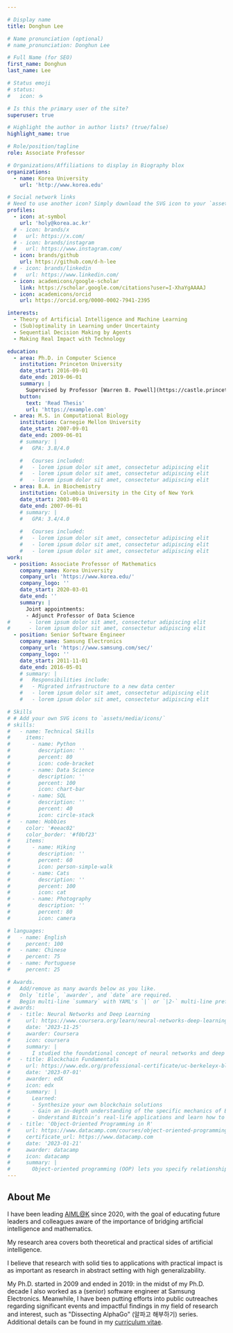 ```yaml
---

# Display name
title: Donghun Lee

# Name pronunciation (optional)
# name_pronunciation: Donghun Lee

# Full Name (for SEO)
first_name: Donghun
last_name: Lee

# Status emoji
# status:
#   icon: ☕️

# Is this the primary user of the site?
superuser: true

# Highlight the author in author lists? (true/false)
highlight_name: true

# Role/position/tagline
role: Associate Professor

# Organizations/Affiliations to display in Biography blox
organizations:
  - name: Korea University
    url: 'http://www.korea.edu'

# Social network links
# Need to use another icon? Simply download the SVG icon to your `assets/media/icons/` folder.
profiles:
  - icon: at-symbol
    url: 'holy@korea.ac.kr'
  # - icon: brands/x
  #   url: https://x.com/
  # - icon: brands/instagram
  #   url: https://www.instagram.com/
  - icon: brands/github
    url: https://github.com/d-h-lee
  # - icon: brands/linkedin
  #   url: https://www.linkedin.com/
  - icon: academicons/google-scholar
    link: https://scholar.google.com/citations?user=I-XhaYgAAAAJ
  - icon: academicons/orcid
    url: https://orcid.org/0000-0002-7941-2395

interests:
  - Theory of Artificial Intelligence and Machine Learning
  - (Sub)optimality in Learning under Uncertainty
  - Sequential Decision Making by Agents
  - Making Real Impact with Technology 

education:
  - area: Ph.D. in Computer Science
    institution: Princeton University
    date_start: 2016-09-01
    date_end: 2019-06-01
    summary: |
      Supervised by Professor [Warren B. Powell](https://castle.princeton.edu/biography/).
    button:
      text: 'Read Thesis'
      url: 'https://example.com'
  - area: M.S. in Computational Biology
    institution: Carnegie Mellon University
    date_start: 2007-09-01
    date_end: 2009-06-01
    # summary: |
    #   GPA: 3.8/4.0

    #   Courses included:
    #   - lorem ipsum dolor sit amet, consectetur adipiscing elit
    #   - lorem ipsum dolor sit amet, consectetur adipiscing elit
    #   - lorem ipsum dolor sit amet, consectetur adipiscing elit
  - area: B.A. in Biochemistry
    institution: Columbia University in the City of New York
    date_start: 2003-09-01
    date_end: 2007-06-01
    # summary: |
    #   GPA: 3.4/4.0
      
    #   Courses included:
    #   - lorem ipsum dolor sit amet, consectetur adipiscing elit
    #   - lorem ipsum dolor sit amet, consectetur adipiscing elit
    #   - lorem ipsum dolor sit amet, consectetur adipiscing elit
work:
  - position: Associate Professor of Mathematics
    company_name: Korea University
    company_url: 'https://www.korea.edu/'
    company_logo: ''
    date_start: 2020-03-01
    date_end: ''
    summary: |
      Joint appointments:
      - Adjunct Professor of Data Science
#      - lorem ipsum dolor sit amet, consectetur adipiscing elit
#      - lorem ipsum dolor sit amet, consectetur adipiscing elit
  - position: Senior Software Engineer
    company_name: Samsung Electronics
    company_url: 'https://www.samsung.com/sec/'
    company_logo: ''
    date_start: 2011-11-01
    date_end: 2016-05-01
    # summary: |
    #   Responsibilities include:
    #   - Migrated infrastructure to a new data center
    #   - lorem ipsum dolor sit amet, consectetur adipiscing elit
    #   - lorem ipsum dolor sit amet, consectetur adipiscing elit

# Skills
# # Add your own SVG icons to `assets/media/icons/`
# skills:
#   - name: Technical Skills
#     items:
#       - name: Python
#         description: ''
#         percent: 80
#         icon: code-bracket
#       - name: Data Science
#         description: ''
#         percent: 100
#         icon: chart-bar
#       - name: SQL
#         description: ''
#         percent: 40
#         icon: circle-stack
#   - name: Hobbies
#     color: '#eeac02'
#     color_border: '#f0bf23'
#     items:
#       - name: Hiking
#         description: ''
#         percent: 60
#         icon: person-simple-walk
#       - name: Cats
#         description: ''
#         percent: 100
#         icon: cat
#       - name: Photography
#         description: ''
#         percent: 80
#         icon: camera

# languages:
#   - name: English
#     percent: 100
#   - name: Chinese
#     percent: 75
#   - name: Portuguese
#     percent: 25

# Awards.
#   Add/remove as many awards below as you like.
#   Only `title`, `awarder`, and `date` are required.
#   Begin multi-line `summary` with YAML's `|` or `|2-` multi-line prefix and indent 2 spaces below.
# awards:
#   - title: Neural Networks and Deep Learning
#     url: https://www.coursera.org/learn/neural-networks-deep-learning
#     date: '2023-11-25'
#     awarder: Coursera
#     icon: coursera
#     summary: |
#       I studied the foundational concept of neural networks and deep learning. By the end, I was familiar with the significant technological trends driving the rise of deep learning; build, train, and apply fully connected deep neural networks; implement efficient (vectorized) neural networks; identify key parameters in a neural network’s architecture; and apply deep learning to your own applications.
#   - title: Blockchain Fundamentals
#     url: https://www.edx.org/professional-certificate/uc-berkeleyx-blockchain-fundamentals
#     date: '2023-07-01'
#     awarder: edX
#     icon: edx
#     summary: |
#       Learned:
#       - Synthesize your own blockchain solutions
#       - Gain an in-depth understanding of the specific mechanics of Bitcoin
#       - Understand Bitcoin’s real-life applications and learn how to attack and destroy Bitcoin, Ethereum, smart contracts and Dapps, and alternatives to Bitcoin’s Proof-of-Work consensus algorithm
#   - title: 'Object-Oriented Programming in R'
#     url: https://www.datacamp.com/courses/object-oriented-programming-with-s3-and-r6-in-r
#     certificate_url: https://www.datacamp.com
#     date: '2023-01-21'
#     awarder: datacamp
#     icon: datacamp
#     summary: |
#       Object-oriented programming (OOP) lets you specify relationships between functions and the objects that they can act on, helping you manage complexity in your code. This is an intermediate level course, providing an introduction to OOP, using the S3 and R6 systems. S3 is a great day-to-day R programming tool that simplifies some of the functions that you write. R6 is especially useful for industry-specific analyses, working with web APIs, and building GUIs.
---
```


## About Me

<!-- 짧은 자기소개 -->
I have been leading [AIML@K](https://aiml-k.github.io) since 2020, with the goal of educating future leaders and colleagues aware of the importance of bridging artificial intelligence and mathematics.

<!-- 연구분야/주제 관심사 소개 -->
My research area covers both theoretical and practical sides of artificial intelligence.  
<!-- includes learning to make wise decisions under uncertainty, efficiency of machine learning algorithms, explainable and verifiable artificial intelligence.  -->
I believe that research with solid ties to applications with practical impact is as important as research in abstract setting with high generalizability. 


<!-- 그 외의 것/trivia -->
My Ph.D. started in 2009 and ended in 2019: in the midst of my Ph.D. decade I also worked as a (senior) software engineer at Samsung Electronics. Meanwhile, I have been putting efforts into public outreaches regarding significant events and impactful findings in my field of research and interest, such as "Dissecting AlphaGo" (알파고 해부하기) series. 
Additional details can be found in my [curriculum vitae](https://docs.google.com/document/d/1QZI5EFBZ3Xsw4TMAHOI6sB7T_JsBC7y4UUIAGhU-sXo/edit?usp=sharing).